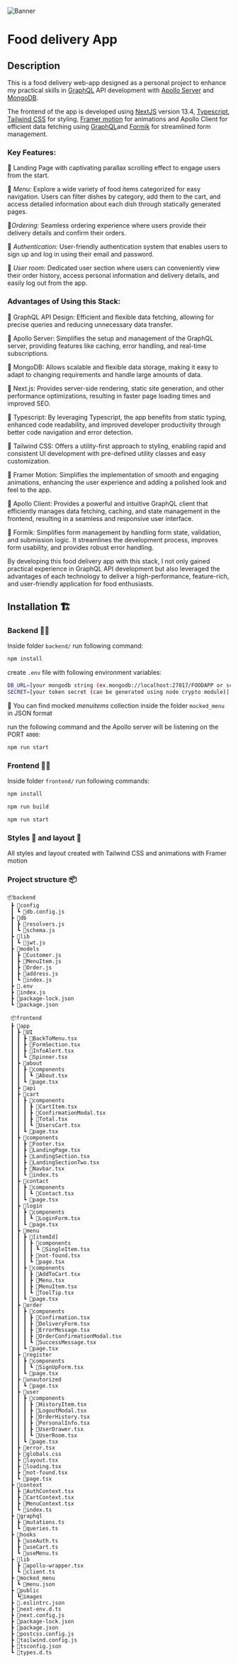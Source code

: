 ![Banner](https://github.com/AlinaDorosh-dev/Food_delivery_App/blob/main/frontend/public/images/Screenshot.png)

# Food delivery App

## **Description**

This is a food delivery web-app designed as a personal project to enhance my practical skills in [GraphQL](https://graphql.org/) API development  with [Apollo Server](https://www.apollographql.com/) and [MongoDB](https://www.mongodb.com/).

The frontend of the app is developed using
[NextJS](https://nextjs.org/) version 13.4,
[Typescript](https://www.typescriptlang.org/),
[Tailwind CSS](https://tailwindcss.com/) for styling, [Framer motion](https://www.framer.com/motion/) for animations and Apollo Client for efficient data fetching using [GraphQL](https://graphql.org/)and [Formik](https://formik.org/) for streamlined form management.

### **Key Features:**

:large_orange_diamond: Landing Page with captivating parallax scrolling effect to engage users from the start.

:large_orange_diamond: *Menu:* Explore a wide variety of food items categorized for easy navigation. Users can filter dishes by category, add them to the cart, and access detailed information about each dish through statically generated pages.

:large_orange_diamond:*Ordering:* Seamless ordering experience where users provide their delivery details and confirm their orders.          

      

:large_orange_diamond:    *Authentication:* User-friendly authentication system that enables users to sign up and log in using their email and password.

:large_orange_diamond:   *User room:* Dedicated user section where users can conveniently view their order history, access personal information and delivery details, and easily log out from the app.

### **Advantages of Using this Stack:**

:rocket: GraphQL API Design: Efficient and flexible data fetching, allowing for precise queries and reducing unnecessary data transfer.

:rocket: Apollo Server: Simplifies the setup and management of the GraphQL server, providing features like caching, error handling, and real-time subscriptions.

:rocket: MongoDB: Allows scalable and flexible data storage, making it easy to adapt to changing requirements and handle large amounts of data.

:rocket: Next.js: Provides server-side rendering, static site generation, and other performance optimizations, resulting in faster page loading times and improved SEO.

:rocket: Typescript: By leveraging Typescript, the app benefits from static typing, enhanced code readability, and improved developer productivity through better code navigation and error detection.

:rocket: Tailwind CSS: Offers a utility-first approach to styling, enabling rapid and consistent UI development with pre-defined utility classes and easy customization.

:rocket: Framer Motion: Simplifies the implementation of smooth and engaging animations, enhancing the user experience and adding a polished look and feel to the app.

:rocket: Apollo Client: Provides a powerful and intuitive GraphQL client that efficiently manages data fetching, caching, and state management in the frontend, resulting in a seamless and responsive user interface.

:rocket: Formik: Simplifies form management by handling form state, validation, and submission logic. It streamlines the development process, improves form usability, and provides robust error handling.

By developing this food delivery app with this stack, I not only gained practical experience in GraphQL API development but also leveraged the advantages of each technology to deliver a high-performance, feature-rich, and user-friendly application for food enthusiasts.

## **Installation** :building_construction:	

### Backend :construction_worker_woman:

Inside folder `backend/` run following command:

```bash
npm install
```
create `.env` file with following environment variables: 
```bash
DB_URL=[your mongodb string (ex.mongodb://localhost:27017/FOODAPP or scrting connecting to your MongoDB Atlas cluster)]
SECRET=[your token secret (can be generated using node crypto module)]
```

:pizza: You can find mocked *menuitems* collection inside the folder `mocked_menu` in JSON format

run the following command and the Apollo server will be listening on the PORT `4000`:
```bash
npm run start
```

### Frontend :woman_artist:
Inside folder `frontend/` run following commands:

```bash
npm install
```
```bash
npm run build
```
```bash
npm run start
```
### Styles :art: and layout :pencil:

All styles and layout created with Tailwind CSS and animations with Framer motion

### Project structure :package:

```
📦backend
 ┣ 📂config
 ┃ ┗ 📜db.config.js
 ┣ 📂db
 ┃ ┣ 📜resolvers.js
 ┃ ┗ 📜schema.js
 ┣ 📂lib
 ┃ ┗ 📜jwt.js
 ┣ 📂models
 ┃ ┣ 📜Customer.js
 ┃ ┣ 📜MenuItem.js
 ┃ ┣ 📜Order.js
 ┃ ┣ 📜address.js
 ┃ ┗ 📜index.js
 ┣ 📜.env
 ┣ 📜index.js
 ┣ 📜package-lock.json
 ┗ 📜package.json

 📦frontend
 ┣ 📂app
 ┃ ┣ 📂UI
 ┃ ┃ ┣ 📜BackToMenu.tsx
 ┃ ┃ ┣ 📜FormSection.tsx
 ┃ ┃ ┣ 📜InfoAlert.tsx
 ┃ ┃ ┗ 📜Spinner.tsx
 ┃ ┣ 📂about
 ┃ ┃ ┣ 📂components
 ┃ ┃ ┃ ┗ 📜About.tsx
 ┃ ┃ ┗ 📜page.tsx
 ┃ ┣ 📂api
 ┃ ┣ 📂cart
 ┃ ┃ ┣ 📂components
 ┃ ┃ ┃ ┣ 📜CartItem.tsx
 ┃ ┃ ┃ ┣ 📜ConfirmationModal.tsx
 ┃ ┃ ┃ ┣ 📜Total.tsx
 ┃ ┃ ┃ ┗ 📜UsersCart.tsx
 ┃ ┃ ┗ 📜page.tsx
 ┃ ┣ 📂components
 ┃ ┃ ┣ 📜Footer.tsx
 ┃ ┃ ┣ 📜LandingPage.tsx
 ┃ ┃ ┣ 📜LandingSection.tsx
 ┃ ┃ ┣ 📜LandingSectionTwo.tsx
 ┃ ┃ ┣ 📜Navbar.tsx
 ┃ ┃ ┗ 📜index.ts
 ┃ ┣ 📂contact
 ┃ ┃ ┣ 📂components
 ┃ ┃ ┃ ┗ 📜Contact.tsx
 ┃ ┃ ┗ 📜page.tsx
 ┃ ┣ 📂login
 ┃ ┃ ┣ 📂components
 ┃ ┃ ┃ ┗ 📜LoginForm.tsx
 ┃ ┃ ┗ 📜page.tsx
 ┃ ┣ 📂menu
 ┃ ┃ ┣ 📂[itemId]
 ┃ ┃ ┃ ┣ 📂components
 ┃ ┃ ┃ ┃ ┗ 📜SingleItem.tsx
 ┃ ┃ ┃ ┣ 📜not-found.tsx
 ┃ ┃ ┃ ┗ 📜page.tsx
 ┃ ┃ ┣ 📂components
 ┃ ┃ ┃ ┣ 📜AddToCart.tsx
 ┃ ┃ ┃ ┣ 📜Menu.tsx
 ┃ ┃ ┃ ┣ 📜MenuItem.tsx
 ┃ ┃ ┃ ┗ 📜ToolTip.tsx
 ┃ ┃ ┗ 📜page.tsx
 ┃ ┣ 📂order
 ┃ ┃ ┣ 📂components
 ┃ ┃ ┃ ┣ 📜Confirmation.tsx
 ┃ ┃ ┃ ┣ 📜DeliveryForm.tsx
 ┃ ┃ ┃ ┣ 📜ErrorMessage.tsx
 ┃ ┃ ┃ ┣ 📜OrderConfirmationModal.tsx
 ┃ ┃ ┃ ┗ 📜SuccessMessage.tsx
 ┃ ┃ ┗ 📜page.tsx
 ┃ ┣ 📂register
 ┃ ┃ ┣ 📂components
 ┃ ┃ ┃ ┗ 📜SignUpForm.tsx
 ┃ ┃ ┗ 📜page.tsx
 ┃ ┣ 📂unautorized
 ┃ ┃ ┗ 📜page.tsx
 ┃ ┣ 📂user
 ┃ ┃ ┣ 📂components
 ┃ ┃ ┃ ┣ 📜HistoryItem.tsx
 ┃ ┃ ┃ ┣ 📜LogoutModal.tsx
 ┃ ┃ ┃ ┣ 📜OrderHistory.tsx
 ┃ ┃ ┃ ┣ 📜PersonalInfo.tsx
 ┃ ┃ ┃ ┣ 📜UserDrawer.tsx
 ┃ ┃ ┃ ┗ 📜UserRoom.tsx
 ┃ ┃ ┗ 📜page.tsx
 ┃ ┣ 📜error.tsx
 ┃ ┣ 📜globals.css
 ┃ ┣ 📜layout.tsx
 ┃ ┣ 📜loading.tsx
 ┃ ┣ 📜not-found.tsx
 ┃ ┗ 📜page.tsx
 ┣ 📂context
 ┃ ┣ 📜AuthContext.tsx
 ┃ ┣ 📜CartContext.tsx
 ┃ ┣ 📜MenuContext.tsx
 ┃ ┗ 📜index.ts
 ┣ 📂graphql
 ┃ ┣ 📜mutations.ts
 ┃ ┗ 📜queries.ts
 ┣ 📂hooks
 ┃ ┣ 📜useAuth.ts
 ┃ ┣ 📜useCart.ts
 ┃ ┗ 📜useMenu.ts
 ┣ 📂lib
 ┃ ┣ 📜apollo-wrapper.tsx
 ┃ ┗ 📜client.ts
 ┣ 📂mocked_menu
 ┃ ┗ 📜menu.json
 ┣ 📂public
 ┃ ┗📂images
 ┣ 📜.eslintrc.json
 ┣ 📜next-env.d.ts
 ┣ 📜next.config.js
 ┣ 📜package-lock.json
 ┣ 📜package.json
 ┣ 📜postcss.config.js
 ┣ 📜tailwind.config.js
 ┣ 📜tsconfig.json
 ┗ 📜types.d.ts

 ```